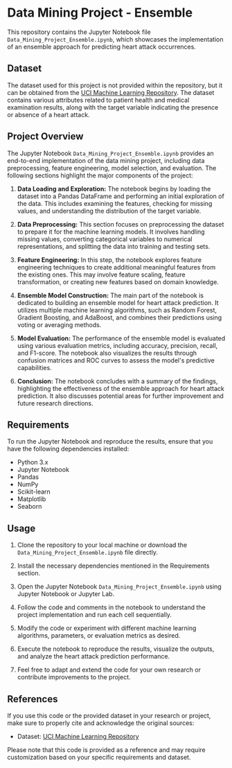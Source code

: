 # Data Mining Project - Ensemble

This repository contains the Jupyter Notebook file `Data_Mining_Project_Ensemble.ipynb`, which showcases the implementation of an ensemble approach for predicting heart attack occurrences.

## Dataset

The dataset used for this project is not provided within the repository, but it can be obtained from the [UCI Machine Learning Repository](https://archive.ics.uci.edu/ml/datasets/Heart+Disease). The dataset contains various attributes related to patient health and medical examination results, along with the target variable indicating the presence or absence of a heart attack.

## Project Overview

The Jupyter Notebook `Data_Mining_Project_Ensemble.ipynb` provides an end-to-end implementation of the data mining project, including data preprocessing, feature engineering, model selection, and evaluation. The following sections highlight the major components of the project:

1. **Data Loading and Exploration:** The notebook begins by loading the dataset into a Pandas DataFrame and performing an initial exploration of the data. This includes examining the features, checking for missing values, and understanding the distribution of the target variable.

2. **Data Preprocessing:** This section focuses on preprocessing the dataset to prepare it for the machine learning models. It involves handling missing values, converting categorical variables to numerical representations, and splitting the data into training and testing sets.

3. **Feature Engineering:** In this step, the notebook explores feature engineering techniques to create additional meaningful features from the existing ones. This may involve feature scaling, feature transformation, or creating new features based on domain knowledge.

4. **Ensemble Model Construction:** The main part of the notebook is dedicated to building an ensemble model for heart attack prediction. It utilizes multiple machine learning algorithms, such as Random Forest, Gradient Boosting, and AdaBoost, and combines their predictions using voting or averaging methods.

5. **Model Evaluation:** The performance of the ensemble model is evaluated using various evaluation metrics, including accuracy, precision, recall, and F1-score. The notebook also visualizes the results through confusion matrices and ROC curves to assess the model's predictive capabilities.

6. **Conclusion:** The notebook concludes with a summary of the findings, highlighting the effectiveness of the ensemble approach for heart attack prediction. It also discusses potential areas for further improvement and future research directions.

## Requirements

To run the Jupyter Notebook and reproduce the results, ensure that you have the following dependencies installed:

- Python 3.x
- Jupyter Notebook
- Pandas
- NumPy
- Scikit-learn
- Matplotlib
- Seaborn

## Usage

1. Clone the repository to your local machine or download the `Data_Mining_Project_Ensemble.ipynb` file directly.

2. Install the necessary dependencies mentioned in the Requirements section.

3. Open the Jupyter Notebook `Data_Mining_Project_Ensemble.ipynb` using Jupyter Notebook or Jupyter Lab.

4. Follow the code and comments in the notebook to understand the project implementation and run each cell sequentially.

5. Modify the code or experiment with different machine learning algorithms, parameters, or evaluation metrics as desired.

6. Execute the notebook to reproduce the results, visualize the outputs, and analyze the heart attack prediction performance.

7. Feel free to adapt and extend the code for your own research or contribute improvements to the project.

## References

If you use this code or the provided dataset in your research or project, make sure to properly cite and acknowledge the original sources:

- Dataset: [UCI Machine Learning Repository](https://archive.ics.uci.edu/ml/datasets/Heart+Disease)

Please note that this code is provided as a reference and may require customization based on your specific requirements and dataset.
